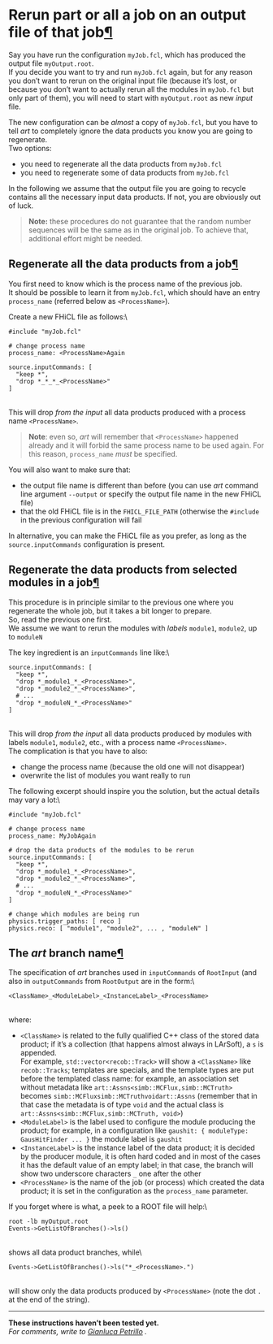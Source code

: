Rerun part or all a job on an output file of that job[¶](#Rerun-part-or-all-a-job-on-an-output-file-of-that-job)
================================================================================================================

Say you have run the configuration `myJob.fcl`, which has produced the output file `myOutput.root`.\
If you decide you want to try and run `myJob.fcl` again, but for any reason you don’t want to rerun on the original input file (because it’s lost, or because you don’t want to actually rerun all the modules in `myJob.fcl` but only part of them), you will need to start with `myOutput.root` as new *input* file.

The new configuration can be *almost* a copy of `myJob.fcl`, but you have to tell *art* to completely ignore the data products you know you are going to regenerate.\
Two options:

-   you need to regenerate all the data products from `myJob.fcl`
-   you need to regenerate some of data products from `myJob.fcl`

In the following we assume that the output file you are going to recycle contains all the necessary input data products. If not, you are obviously out of luck.

> **Note:** these procedures do not guarantee that the random number sequences will be the same as in the original job. To achieve that, additional effort might be needed.


Regenerate all the data products from a job[¶](#Regenerate-all-the-data-products-from-a-job)
--------------------------------------------------------------------------------------------

You first need to know which is the process name of the previous job.\
It should be possible to learn it from `myJob.fcl`, which should have an entry `process_name` (referred below as `<ProcessName>`).

Create a new FHiCL file as follows:\

    #include "myJob.fcl" 

    # change process name
    process_name: <ProcessName>Again

    source.inputCommands: [
      "keep *",
      "drop *_*_*_<ProcessName>" 
    ]

\
This will drop *from the input* all data products produced with a process name `<ProcessName>`.

> **Note**: even so, *art* will remember that `<ProcessName>` happened already and it will forbid the same process name to be used again. For this reason, `process_name` *must* be specified.

You will also want to make sure that:

-   the output file name is different than before (you can use *art* command line argument `--output` or specify the output file name in the new FHiCL file)
-   that the old FHiCL file is in the `FHICL_FILE_PATH` (otherwise the `#include` in the previous configuration will fail

In alternative, you can make the FHiCL file as you prefer, as long as the `source.inputCommands` configuration is present.


Regenerate the data products from selected modules in a job[¶](#Regenerate-the-data-products-from-selected-modules-in-a-job)
----------------------------------------------------------------------------------------------------------------------------

This procedure is in principle similar to the previous one where you regenerate the whole job, but it takes a bit longer to prepare.\
So, read the previous one first.\
We assume we want to rerun the modules with *labels* `module1`, `module2`, up to `moduleN`

The key ingredient is an `inputCommands` line like:\

    source.inputCommands: [
      "keep *",
      "drop *_module1_*_<ProcessName>",
      "drop *_module2_*_<ProcessName>",
      # ...
      "drop *_moduleN_*_<ProcessName>" 
    ]

\
This will drop *from the input* all data products produced by modules with labels `module1`, `module2`, etc., with a process name `<ProcessName>`.\
The complication is that you have to also:

-   change the process name (because the old one will not disappear)
-   overwrite the list of modules you want really to run

The following excerpt should inspire you the solution, but the actual details may vary a lot:\

    #include "myJob.fcl" 

    # change process name
    process_name: MyJobAgain

    # drop the data products of the modules to be rerun
    source.inputCommands: [
      "keep *",
      "drop *_module1_*_<ProcessName>",
      "drop *_module2_*_<ProcessName>",
      # ...
      "drop *_moduleN_*_<ProcessName>" 
    ]

    # change which modules are being run
    physics.trigger_paths: [ reco ]
    physics.reco: [ "module1", "module2", ... , "moduleN" ]


The *art* branch name[¶](#The-art-branch-name)
----------------------------------------------

The specification of *art* branches used in `inputCommands` of `RootInput` (and also in `outputCommands` from `RootOutput` are in the form:\

    <ClassName>_<ModuleLabel>_<InstanceLabel>_<ProcessName>

\
where:

-   `<ClassName>` is related to the fully qualified C++ class of the stored data product; if it’s a collection (that happens almost always in LArSoft), a `s` is appended.\
    For example, `std::vector<recob::Track>` will show a `<ClassName>` like `recob::Tracks`; templates are specials, and the template types are put before the templated class name: for example, an association set without metadata like `art::Assns<simb::MCFlux,simb::MCTruth>` becomes `simb::MCFluxsimb::MCTruthvoidart::Assns` (remember that in that case the metadata is of type `void` and the actual class is `art::Assns<simb::MCFlux,simb::MCTruth, void>`)
-   `<ModuleLabel>` is the label used to configure the module producing the product; for example, in a configuration like `gaushit: { moduleType: GausHitFinder ... }` the module label is `gaushit`
-   `<InstanceLabel>` is the instance label of the data product; it is decided by the producer module, it is often hard coded and in most of the cases it has the default value of an empty label; in that case, the branch will show two underscore characters `_` one after the other
-   `<ProcessName>` is the name of the job (or process) which created the data product; it is set in the configuration as the `process_name` parameter.

If you forget where is what, a peek to a ROOT file will help:\

    root -lb myOutput.root
    Events->GetListOfBranches()->ls()

\
shows all data product branches, while\

    Events->GetListOfBranches()->ls("*_<ProcessName>.")

\
will show only the data products produced by `<ProcessName>` (note the dot `.` at the end of the string).

* * * * *

**These instructions haven’t been tested yet.**\
*For comments, write to [Gianluca Petrillo](mailto:petrillo@fnal.gov) .*
